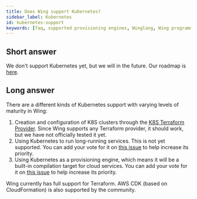 ```yaml
---
title: Does Wing support Kubernetes?
sidebar_label: Kubernetes
id: kubernetes-support
keywords: [faq, supported provisioning engines, Winglang, Wing programming language, Wing language, Kubernetes, K8S]
---
```


## Short answer
We don't support Kubernetes yet, but we will in the future. 
Our roadmap is [here](https://docs.winglang.io/status#roadmap).

## Long answer
There are a different kinds of Kubernetes support with varying levels of maturity in Wing:
1. Creation and configuration of K8S clusters through the [K8S Terraform Provider](https://registry.terraform.io/providers/hashicorp/kubernetes/latest/docs). Since Wing supports any Terraform provider, it should work, but we have not officially tested it yet.
2. Using Kubernetes to run long-running services. This is not yet supported. You can add your vote for it on [this issue](https://github.com/winglang/wing/issues/2319) to help increase its priority.
3. Using Kubernetes as a provisioning engine, which means it will be a built-in compilation target for cloud services. You can add your vote for it on [this issue](https://github.com/winglang/wing/issues/2066) to help increase its priority. 

Wing currently has full support for Terraform. AWS CDK (based on CloudFormation) is also supported by the community.

